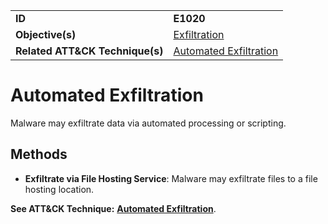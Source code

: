 |||
|---------|------------------------|
|**ID**|**E1020**|
|**Objective(s)**| [Exfiltration](https://github.com/MBCProject/mbc-markdown/tree/master/exfiltration)|
|**Related ATT&CK Technique(s)**|[Automated Exfiltration](https://attack.mitre.org/techniques/T1020/)|


Automated Exfiltration
======================
Malware may exfiltrate data via automated processing or scripting.

Methods
-------
* **Exfiltrate via File Hosting Service**: Malware may exfiltrate files to a file hosting location.

**See ATT&CK Technique:** [**Automated Exfiltration**](https://attack.mitre.org/techniques/T1020/).